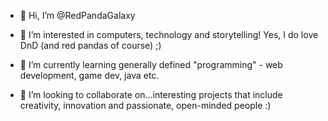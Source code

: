 - 👋 Hi, I’m @RedPandaGalaxy

- 👀 I’m interested in computers, technology and storytelling! Yes, I do love DnD (and red pandas of course) ;)

- 🌱 I’m currently learning generally defined "programming" - web development, game dev, java etc.

- 💞️ I’m looking to collaborate on...interesting projects that include creativity, innovation and passionate, open-minded people :)

<!---
RedPandaGalaxy/RedPandaGalaxy is a ✨ special ✨ repository because its `README.md` (this file) appears on your GitHub profile.
You can click the Preview link to take a look at your changes.
--->
